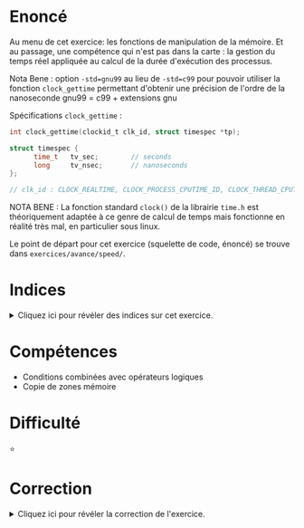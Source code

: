 # Enoncé

Au menu de cet exercice: les fonctions de manipulation de la mémoire.
Et au passage, une compétence qui n'est pas dans la carte : la gestion
du temps réel appliquée au calcul de la durée d'exécution des
processus.

Nota Bene : option `-std=gnu99` au lieu de `-std=c99` pour pouvoir
utiliser la fonction `clock_gettime` permettant d'obtenir une
précision de l'ordre de la nanoseconde gnu99 = c99 + extensions gnu

Spécifications `clock_gettime` :

```c
int clock_gettime(clockid_t clk_id, struct timespec *tp);

struct timespec {
	  time_t   tv_sec;        // seconds
	  long     tv_nsec;       // nanoseconds
};

// clk_id : CLOCK_REALTIME, CLOCK_PROCESS_CPUTIME_ID, CLOCK_THREAD_CPUTIME_ID
```


NOTA BENE : La fonction standard `clock()` de la librairie `time.h`
est théoriquement adaptée à ce genre de calcul de temps mais
fonctionne en réalité très mal, en particulier sous linux.

Le point de départ pour cet exercice (squelette de code, énoncé) se
trouve dans `exercices/avance/speed/`.

# Indices

<details>
<summary>Cliquez ici pour révéler des indices sur cet exercice.</summary>
<br>

* Regardez la documentation des fonctions `memcpy` et `memset`

</details>

# Compétences

* Conditions combinées avec opérateurs logiques
* Copie de zones mémoire

# Difficulté

:star:
# Correction

<details>
<summary>Cliquez ici pour révéler la correction de l'exercice.</summary>
#### Corrigé du fichier Makefile

```make
CC=clang
# std=gnu99 : gnu99 = c99 + gnu extensions. Utilisé ici pour avoir accès aux fonctions de temps réel avec une précision de nanoseconde (clock_gettime,...)
CFLAGS=-g -std=gnu99 -Wall -Wextra
# Le librairie nécessaire pour utiliser clock_gettime est : librt
LDFLAGS=-lrt

speed: speed.c
	$(CC) -o $@ $^ $(CFLAGS) $(LDFLAGS)

clean :
	rm -f *.o speed

```

#### Corrigé du fichier speed.c

```c
#include <stdlib.h>
#include <stdint.h>
#include <stdio.h>
#include <string.h>
#include <time.h>

#define SIZE 100000

struct ordi {
    char nom[20];
    uint16_t memoire;   // Taille mémoire en Go
    uint16_t disque;    // Taille disque en Go
    float vitesse;      // Vitesse processeur en Ghz
};

/* Copie de structure - méthode 1 - code complet fourni */
void copyordi1(struct ordi *dst, struct ordi src)
{
    strcpy(dst->nom, src.nom);
    dst->memoire = src.memoire;
    dst->disque = src.disque;
    dst->vitesse = src.vitesse;
}

/* Copie de structure - méthode 2 */
void copyordi2(struct ordi *dst, struct ordi src)
{
    /* A compléter en une seule instruction */
    memcpy(dst, &src, sizeof(struct ordi));
}

/* Mise à 0 d'un tableau : méthode 1 - code complet fourni */
void fillzero1(double *tab, uint32_t length)
{
    for (uint32_t i=0; i< length; i++) {
	tab[i] = 0.;
    }
}

/* Mise à 0 d'un tableau : méthode 2 */
void fillzero2(double *tab, uint32_t length)
{
    /* A compléter sans aucune boucle et en une seule instruction */
    memset(tab, 0, length * sizeof(double));
}

/* Copie de tableau : méthode 1 - code complet fourni */
void copytab1(double *tab1, double *tab2, uint32_t length)
{
    for (uint32_t i=0; i< length; i++) {
	tab1[i] = tab2[i];
    }
}

/* Copie de tableau : méthode 2 */
void copytab2(double *tab1, double *tab2, uint32_t length)
{
    /* A compléter sans aucune boucle et en une seule instruction */
    memcpy(tab2, tab1, length * sizeof(double));
}

/* Affichage des 5 premières valeurs du tableau : code complet fourni */
void print_tab(char *nomtab, double *tab, uint32_t length)
{
    for (uint32_t i = 0; i < ((length >= 5) ? 5 : length); i++) {
	printf("%s[%u] = %lf\n", nomtab, i, tab[i]);
    }
}

/* Affiche et retourne la durée d'un processus dont le nom est passé en paramètre ainsi que les temps de début et de fin */
struct timespec print_duration(char *processus, struct timespec start, struct timespec end)
{
    /*  A compléter :
	Calculer la durée entre le temps end et le temps start
	Le résultat est à mettre dans une structure struct timespec
	Ce résultat sera retourné par la fonction
	Attention au cas où où end.tv_nsec est inférieur à start.tv_nsec
	La fonction affichera également le résultat selon l'exemple suivant :
	"copytab1 a été exécuté en 0 secondes 71458 nanosecondes"
	*/
    struct timespec diff;
    if ((end.tv_nsec-start.tv_nsec)<0) {
	diff.tv_sec = end.tv_sec-start.tv_sec-1;
	diff.tv_nsec = 1e9+end.tv_nsec-start.tv_nsec;
    } else {
	diff.tv_sec = end.tv_sec-start.tv_sec;
	diff.tv_nsec = end.tv_nsec-start.tv_nsec;
    }
    printf("%s a été exécuté en %ld secondes %ld nanosecondes\n", processus, diff.tv_sec, diff.tv_nsec);
    return diff;
}

/* Affiche le rapport de vitesse entre 2 processus */
void print_speed(char *processus1, char *processus2, struct timespec timer1, struct timespec timer2)
{
    /*  A compléter, exemple d'affichage désiré :
	"copytab2 est allé 9.45 fois plus vite que copytab1" */
    if (timer1.tv_sec > timer2.tv_sec || (timer1.tv_sec == timer2.tv_sec && timer1.tv_nsec > timer2.tv_nsec)) {
	printf("%s est allé %1.2lf fois plus vite que %s\n", processus2, ((double)timer1.tv_sec * 1E9 + timer1.tv_nsec) / ((double)timer2.tv_sec * 1E9 + timer2.tv_nsec), processus1);
    } else {
	printf("%s est allé %1.2lf fois plus vite que %s\n", processus1, ((double)timer2.tv_sec * 1E9 + timer2.tv_nsec) / ((double)timer1.tv_sec * 1E9 + timer1.tv_nsec), processus2);
    }
}

int main(void)
{
    struct timespec start, end, timer1, timer2;

    struct ordi o1, o2;
    strcpy(o1.nom, "Asus272");
    o1.memoire = 8;
    o1.disque = 1000;
    o1.vitesse = 2.4;

    clock_gettime( CLOCK_PROCESS_CPUTIME_ID, &start);
    copyordi1(&o2, o1);
    clock_gettime( CLOCK_PROCESS_CPUTIME_ID, &end);
    timer1 = print_duration("copyordi1", start, end);

    clock_gettime( CLOCK_PROCESS_CPUTIME_ID, &start);
    copyordi2(&o2, o1);
    clock_gettime( CLOCK_PROCESS_CPUTIME_ID, &end);
    timer2 = print_duration("copyordi2", start, end);

    print_speed("copyordi1", "copyordi2", timer1, timer2);

    double tab1[SIZE], tab2[SIZE];
    for (uint32_t i=0; i< SIZE; i++) {
	tab1[i] = i * 3.14159;
    }

    print_tab("tab1", tab1, SIZE);

    clock_gettime( CLOCK_PROCESS_CPUTIME_ID, &start);
    fillzero1(tab2, SIZE);
    clock_gettime( CLOCK_PROCESS_CPUTIME_ID, &end);
    timer1 = print_duration("fillzero1", start, end);

    print_tab("tab2", tab2, SIZE);

    clock_gettime( CLOCK_PROCESS_CPUTIME_ID, &start);
    fillzero2(tab2, SIZE);
    clock_gettime( CLOCK_PROCESS_CPUTIME_ID, &end);
    timer2 = print_duration("fillzero2", start, end);

    print_tab("tab2", tab2, SIZE);

    print_speed("fillzero1", "fillzero2", timer1, timer2);

    clock_gettime( CLOCK_PROCESS_CPUTIME_ID, &start);
    copytab1(tab2, tab1, SIZE);
    clock_gettime( CLOCK_PROCESS_CPUTIME_ID, &end);
    timer1 = print_duration("copytab1", start, end);

    clock_gettime( CLOCK_PROCESS_CPUTIME_ID, &start);
    copytab2(tab2, tab1, SIZE);
    clock_gettime( CLOCK_PROCESS_CPUTIME_ID, &end);
    timer2 = print_duration("copytab2", start, end);

    print_tab("tab2", tab2, SIZE);

    print_speed("copytab2", "copytab1", timer2, timer1);
    print_speed("copytab1", "copytab2", timer1, timer2);

    return EXIT_SUCCESS;
}

```


</details>
